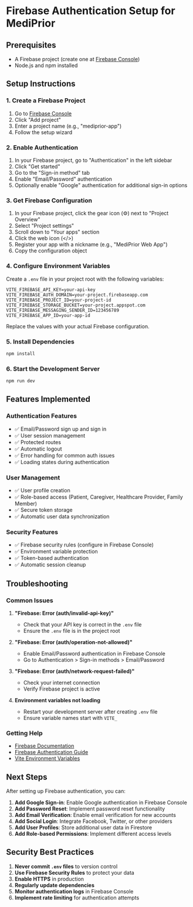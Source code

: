 # Firebase Authentication Setup for MediPrior

## Prerequisites
- A Firebase project (create one at [Firebase Console](https://console.firebase.google.com/))
- Node.js and npm installed

## Setup Instructions

### 1. Create a Firebase Project
1. Go to [Firebase Console](https://console.firebase.google.com/)
2. Click "Add project"
3. Enter a project name (e.g., "mediprior-app")
4. Follow the setup wizard

### 2. Enable Authentication
1. In your Firebase project, go to "Authentication" in the left sidebar
2. Click "Get started"
3. Go to the "Sign-in method" tab
4. Enable "Email/Password" authentication
5. Optionally enable "Google" authentication for additional sign-in options

### 3. Get Firebase Configuration
1. In your Firebase project, click the gear icon (⚙️) next to "Project Overview"
2. Select "Project settings"
3. Scroll down to "Your apps" section
4. Click the web icon (</>)
5. Register your app with a nickname (e.g., "MediPrior Web App")
6. Copy the configuration object

### 4. Configure Environment Variables
Create a `.env` file in your project root with the following variables:

```env
VITE_FIREBASE_API_KEY=your-api-key
VITE_FIREBASE_AUTH_DOMAIN=your-project.firebaseapp.com
VITE_FIREBASE_PROJECT_ID=your-project-id
VITE_FIREBASE_STORAGE_BUCKET=your-project.appspot.com
VITE_FIREBASE_MESSAGING_SENDER_ID=123456789
VITE_FIREBASE_APP_ID=your-app-id
```

Replace the values with your actual Firebase configuration.

### 5. Install Dependencies
```bash
npm install
```

### 6. Start the Development Server
```bash
npm run dev
```

## Features Implemented

### Authentication Features
- ✅ Email/Password sign up and sign in
- ✅ User session management
- ✅ Protected routes
- ✅ Automatic logout
- ✅ Error handling for common auth issues
- ✅ Loading states during authentication

### User Management
- ✅ User profile creation
- ✅ Role-based access (Patient, Caregiver, Healthcare Provider, Family Member)
- ✅ Secure token storage
- ✅ Automatic user data synchronization

### Security Features
- ✅ Firebase security rules (configure in Firebase Console)
- ✅ Environment variable protection
- ✅ Token-based authentication
- ✅ Automatic session cleanup

## Troubleshooting

### Common Issues

1. **"Firebase: Error (auth/invalid-api-key)"**
   - Check that your API key is correct in the `.env` file
   - Ensure the `.env` file is in the project root

2. **"Firebase: Error (auth/operation-not-allowed)"**
   - Enable Email/Password authentication in Firebase Console
   - Go to Authentication > Sign-in methods > Email/Password

3. **"Firebase: Error (auth/network-request-failed)"**
   - Check your internet connection
   - Verify Firebase project is active

4. **Environment variables not loading**
   - Restart your development server after creating `.env` file
   - Ensure variable names start with `VITE_`

### Getting Help
- [Firebase Documentation](https://firebase.google.com/docs)
- [Firebase Authentication Guide](https://firebase.google.com/docs/auth)
- [Vite Environment Variables](https://vitejs.dev/guide/env-and-mode.html)

## Next Steps

After setting up Firebase authentication, you can:

1. **Add Google Sign-in**: Enable Google authentication in Firebase Console
2. **Add Password Reset**: Implement password reset functionality
3. **Add Email Verification**: Enable email verification for new accounts
4. **Add Social Login**: Integrate Facebook, Twitter, or other providers
5. **Add User Profiles**: Store additional user data in Firestore
6. **Add Role-based Permissions**: Implement different access levels

## Security Best Practices

1. **Never commit `.env` files** to version control
2. **Use Firebase Security Rules** to protect your data
3. **Enable HTTPS** in production
4. **Regularly update dependencies**
5. **Monitor authentication logs** in Firebase Console
6. **Implement rate limiting** for authentication attempts 